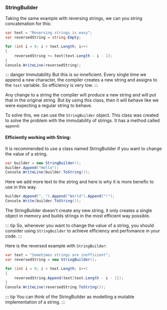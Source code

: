 ### StringBuilder

Taking the same example with reversing strings, we can you string concatenation for this:

``` csharp
var text = "Reversing strings is easy";
var reversedString = string.Empty;

for (int i = 0; i < text.Length; i++)
{
    reversedString += text[text.Length - i - 1];
}
Console.WriteLine(reversedString);
```

::: danger Immutability
But this is so inneficient. Every single time we append a new character, the compiler creates a new string and assigns to the `text` variable. So efficiency is very low.
:::


Any change to a string the compiler will produce a new string and will put that in the 
original string. But by using this class, then it will behave like we were expecting a regular string to behave.


To solve this, we can use the `StringBuilder` object. This class was created to solve the problem with the immutability of strings. It has a method called `append`:


#### Efficiently working with String:
It is recommended to use a class named StringBuilder if you want to change the value of a string.

```csharp 
var builder = new StringBuilder();
builder.Append("Hello");
Console.WriteLine(builder.ToString());
```

Here we add more text to the string and here is why it is more benefic to use in this way.
``` csharp
builder.Append(", ").Append("World").Append("!");
Console.Write(builder.ToString());
```

The StringBuilder doesn't create any new string, it only creates a single object in memory and builds strings in the most efficient way possible.    


::: tip
So, whenever you want to change the value of a string, you should consider using `StringBuilder` to achieve efficiency and perfomance in your code.
:::

Here is the reversed example with `StringBuilder`:

``` csharp 
var text = "Sometimes strings are inefficient";
var reversedString = new StringBuilder();

for (int i = 0; i < text.Length; i++)
{
    reversedString.Append(text[text.Length - i - 1]);
}
Console.WriteLine(reversedString.ToString());
```

::: tip 
You can think of the StringBuilder as modelling a mutable implementation of a string.
:::